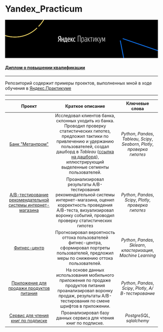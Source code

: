 # Yandex_Practicum

![alt text](https://github.com/turdakovan/Yandex_Practicum/blob/main/practicum_logo.jpg)

#### [Диплом о повышении квалификации](https://github.com/turdakovan/Yandex_Practicum/blob/main/%D0%A2%D1%83%D1%80%D0%B4%D0%B0%D0%BA%D0%BE%D0%B2_%D0%90%D0%BB%D0%B5%D0%BA%D1%81%D0%B5%D0%B9_%D0%9D%D0%B8%D0%BA%D0%BE%D0%BB%D0%B0%D0%B5%D0%B2%D0%B8%D1%87_20222DA00228.pdf)

---

Репозиторий содержит примеры проектов, выполненных мной в ходе обучения в [Яндекс.Практикуме](https://practicum.yandex.ru/)

---




| Проект               | Краткое описание          | Ключевые слова                     | 
|:---------------------------:|:---------------------------:|:---------------------------:| 
| [Банк "Метанпром"](https://github.com/turdakovan/Yandex_Practicum/tree/main/bank_metanprom) | Исследовал клиентов банка, склонных уходить из банка. Проводил проверку статистических гипотез, предложил тактики по привлечению и удержанию пользователей, создал дашборд в *Tableau* ([ссылка на дашборд](https://public.tableau.com/app/profile/.60784652/viz/final_project_16489906991740/Banksusers?publish=yes)), иллюстрирующий выделенные сегменты пользователей. | *Python*, *Pandas*, *Tableau*, *Scipy*, *Seaborn*, *Plotly*, *проверка гипотез* |
| [А/В-тестирование рекомендательной системы интернет-магазина](https://github.com/turdakovan/Yandex_Practicum/tree/main/a_b_marketing_events) | Проанализировал результаты А/В-тестирования рекомендательной системы интернет-магазина, оценил корректность проведения А/В-теста, визуализировал воронку событий, проводил проверку статистических гипотез | *Python*, *Pandas*, *Scipy*, *Plotly*, *проверка гипотез* | 
| [Фитнес-центр](https://github.com/turdakovan/Yandex_Practicum/tree/main/gym_churn) | Прогнозировал вероятность оттока пользователей фитнес-центра, сформировал портреты пользователей, предложил меры по снижению оттока пользователей. | *Python*, *Pandas*, *Sklearn*, *кластеризация*, *Machine Learning*| 
| [Приложение для продажи продуктов питания](https://github.com/turdakovan/Yandex_Practicum/tree/main/food_sales_app) | На основе данных использования мобильного приложения по продаже продуктов питания проанализировал воронку продаж, результаты А/В-тестирования по смене шрифтов в приложении. | *Python*, *Pandas*, *Scipy*, *Plotly*, *А/В-тестирование*| 
| [Сервис для чтения книг по подписке](https://github.com/turdakovan/Yandex_Practicum/tree/main/books_sql) | Проанализировал базу данных сервиса для чтения книг по подписке. | *PostgreSQL*, *sqlalchemy*| 
